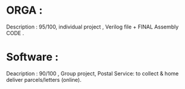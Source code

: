 # ORGA : 

Description : 95/100, individual project , Verilog file + FINAL Assembly CODE .

# Software :

Deacription : 90/100 , Group project, Postal Service: to collect & home deliver parcels/letters (online).

